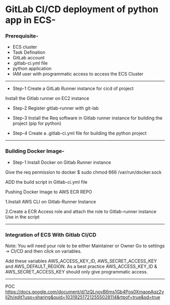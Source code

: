# GitLab CI/CD deployment of python app in ECS-

### Prerequisite-
- ECS cluster
- Task Defination
- GitLab account
- .gitlab-ci.yml file
- python application
- IAM user with programmatic access to access the ECS Cluster

----------------------------------------------------------------------------------------------------------
- Step-1 Create a GitLab Runner instance for cicd of project

Install the Gitlab runner on EC2 instance 

- Step-2 Register gitlab-runner with git-lab

- Step-3 Install the Req software in Gitlab runner instance for building the project (pip for python)

- Step-4 Create a .gitlab-ci.yml file for building the python project

----------------------------------------------------------------------------------------------------------
### Building Docker Image-

- Step-1 Install Docker on Gitlab Runner instance

Give the req permission to docker
$ sudo chmod 666 /var/run/docker.sock

ADD the build script in 
Gitlab-ci.yml file

Pushing Docker Image to AWS ECR REPO

1.Install AWS CLI on Gitlab-Runner Instance

2.Create a ECR Access role and attach the role to Gitlab-runner instance
Use in the script



------------------------------------------------------------------------------------------------------

 ### Integration of  ECS With Gitlab CI/CD

Note: You will need your role to be either Maintainer or Owner
Go to settings -> CI/CD and then click on variables.

Add these variables AWS_ACCESS_KEY_ID, AWS_SECRET_ACCESS_KEY and AWS_DEFAULT_REGION. As a best practice AWS_ACCESS_KEY_ID & AWS_SECRET_ACCESS_KEY should only give programmatic access.


----------
POC https://docs.google.com/document/d/1zQLnovB6ms1Gb4Pos0XmaopAqz2ylj2h/edit?usp=sharing&ouid=103192517212555028114&rtpof=true&sd=true
